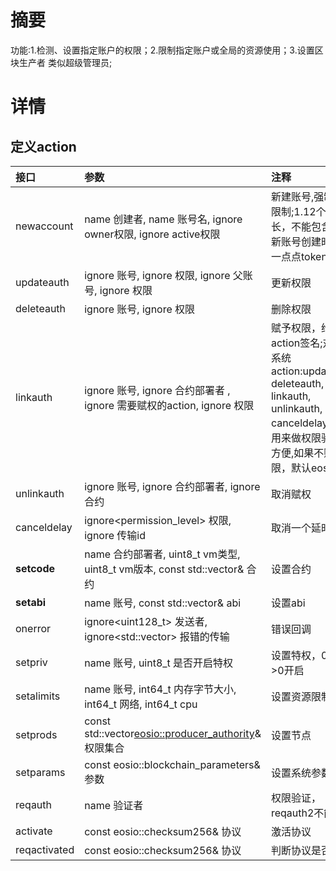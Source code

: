 # 摘要
功能:1.检测、设置指定账户的权限；2.限制指定账户或全局的资源使用；3.设置区块生产者
类似超级管理员;

# 详情
## 定义action
|接口|参数|注释|
|:---|:---|:---|
|newaccount|name 创建者, name 账号名, ignore<authority> owner权限, ignore<authority> active权限|新建账号,强制资源限制;1.12个字符长，不能包含".";2.新账号创建时需要一点点token;|
|updateauth|ignore<name> 账号, ignore<name> 权限, ignore<name> 父账号, ignore<authority> 权限|更新权限|
|deleteauth|ignore<name> 账号, ignore<name> 权限|删除权限|
|linkauth|ignore<name> 账号, ignore<name> 合约部署者 , ignore<name> 需要赋权的action, ignore<name> 权限|赋予权限，给action签名;对以下系统action:updateauth, deleteauth, linkauth, unlinkauth, canceldelay无效;用来做权限验证很方便,如果不赋予权限，默认eosio.any|
|unlinkauth|ignore<name> 账号, ignore<name> 合约部署者, ignore<name> 合约|取消赋权|
|canceldelay|ignore<permission_level> 权限, ignore<checksum256> 传输id|取消一个延时传输|
|**setcode**|name 合约部署者, uint8_t vm类型, uint8_t vm版本, const std::vector<char>& 合约|设置合约|
|**setabi**|name 账号, const std::vector<char>& abi|设置abi|
|onerror|ignore<uint128_t> 发送者, ignore<std::vector<char>> 报错的传输|错误回调|
|setpriv|name 账号, uint8_t 是否开启特权|设置特权，0不开，>0开启|
|setalimits|name 账号, int64_t 内存字节大小, int64_t 网络, int64_t cpu|设置资源限制|
|setprods|const std::vector<eosio::producer_authority>& 权限集合|设置节点|
|setparams|const eosio::blockchain_parameters& 参数|设置系统参数|
|reqauth|name 验证者|权限验证，reqauth2不能用了|
|activate|const eosio::checksum256& 协议|激活协议|
|reqactivated|const eosio::checksum256& 协议|判断协议是否激活|
